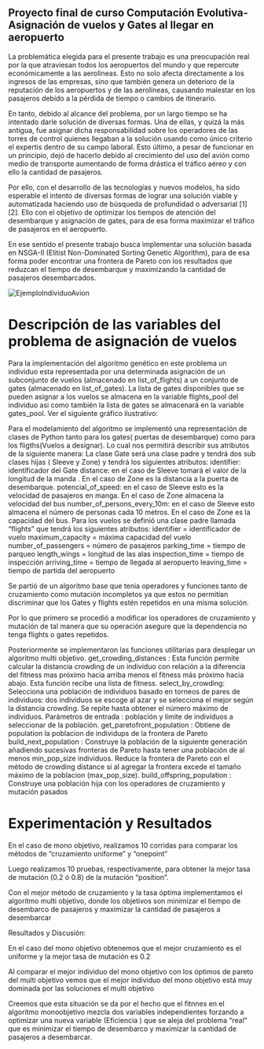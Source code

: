 ## Proyecto final de curso Computación Evolutiva- Asignación de vuelos y Gates al llegar en aeropuerto

La problemática elegida para el presente trabajo es una preocupación real por la que atraviesan todos los aeropuertos del mundo y que repercute económicamente a las aerolíneas. Esto no solo afecta directamente a los ingresos de las empresas, sino que también genera un deterioro de la reputación de los aeropuertos y de las aerolíneas, causando malestar en los pasajeros debido a  la pérdida de tiempo o cambios de itinerario. 

En tanto, debido al alcance del problema, por un largo tiempo se ha intentado darle solución de diversas formas. Una de ellas, y quizá la más antigua, fue asignar dicha responsabilidad sobre los operadores de las torres de control  quienes llegaban a la solución usando como único criterio el expertis dentro de su campo laboral. Esto último, a pesar de funcionar en un principio, dejó de hacerlo debido al crecimiento del uso del avión como medio de transporte aumentando de forma drástica el tráfico aéreo y con ello la cantidad de pasajeros. 

Por ello, con el desarrollo de las tecnologías y nuevos modelos, ha sido esperable el intento de diversas formas de lograr una solución viable y automatizada  haciendo uso de búsqueda de profundidad o adversarial [1][2]. Ello con el objetivo de optimizar los tiempos de atención del desembarque y asignación de gates, para de esa forma maximizar el tráfico de pasajeros en el aeropuerto.

En ese sentido el presente trabajo busca implementar una solución basada en NSGA-II (Elitist Non-Dominated Sorting Genetic Algorithm), para de esa forma poder encontrar una frontera de Pareto con los resultados que reduzcan el tiempo de desembarque y maximizando la cantidad de pasajeros desembarcados. 


![EjemploIndividuoAvion](https://user-images.githubusercontent.com/94587191/160244760-95fa90e1-8542-415a-8c3d-eae3270b0e5f.jpg)

# Descripción de las variables del problema de asignación de vuelos

Para la implementación del algoritmo genético en este problema un individuo esta representada por una determinada asignación de un subconjunto de vuelos (almacenado en list_of_flights) a un conjunto de gates (almacenado en list_of_gates). La lista de gates disponibles que se pueden asignar a los vuelos se almacena en la variable flights_pool del individuo asi como también la lista de gates se almacenará en la variable gates_pool. Ver el siguiente gráfico ilustrativo:


Para el modelamiento del algoritmo se implementó una representación de clases de Python tanto para los gates( puertas de desembarque) como para los fligths(Vuelos a designar).  Lo cual nos permitirá describir sus atributos de la siguiente manera:
La clase Gate será una clase padre y tendrá dos sub clases hijas ( Sleeve y Zone) y tendrá los siguientes atributos:
identifier: identificador del Gate
distance: en el caso de Sleeve tomará el valor de la longitud de la manda . En el caso de Zone es la distancia a la puerta de desembarque.
potencial_of_speed: en el caso de Sleeve esto es la velocidad de pasajeros en manga. En el caso de Zone almacena la velocidad del bus
number_of_persons_every_10m: en el caso de Sleeve esto almacena el número de personas cada 10 metros. En el caso de Zone es la capacidad del bus.
Para los vuelos se definió una clase padre llamada “flights” que tendrá los siguientes atributos:
identifier = identificador de vuelo
maximum_capacity = máxima capacidad del vuelo
number_of_passengers = número de pasajeros
parking_time = tiempo de parqueo
length_wings = longitud de las alas
inspection_time = tiempo de inspección
arriving_time = tiempo de llegada al aeropuerto
leaving_time = tiempo de partida del aeropuerto

Se partió de un algoritmo base que tenia operadores y funciones tanto de cruzamiento como mutación incompletos ya que estos no permitían discriminar que los Gates y flights estén repetidos en una misma solución.

Por lo que primero se procedió a modificar los operadores de cruzamiento y mutación de tal manera que su operación asegure que la dependencia no tenga flights o gates repetidos.  
 
Posteriormente se implementaron las funciones utilitarias para desplegar un algoritmo multi objetivo.
get_crowding_distances : Esta función permite calcular la distancia crowding de un individuo con relación a la diferencia del fitness mas próximo hacia arriba menos el fitness más próximo hacia abajo. Esta función recibe una lista de fitness.
select_by_crowding: Selecciona una población de individuos basado en torneos de pares de individuos: dos individuos se escoge al azar  y se selecciona el mejor según la distancia crowding. Se repite hasta obtener el número máximo de individuos. Parámetros de entrada : población y límite de individuos a seleccionar de la población.
get_paretofront_population : Obtiene de population la poblacion de individups de la frontera de Pareto
build_next_population : Construye la población de la siguiente generación añadiendo sucesivas fronteras de Pareto hasta tener una población de al menos min_pop_size individuos. Reduce la frontera de Pareto con el método de crowding distance si al agregar la frontera excede el tamaño máximo de la poblacion (max_pop_size).
build_offspring_population : Construye una población hija con los operadores de cruzamiento y mutación pasados
 
# Experimentación y Resultados

En el caso de mono objetivo, realizamos 10 corridas para comparar los métodos de “cruzamiento uniforme” y “onepoint”




Luego realizamos 10 pruebas, respectivamente,  para obtener la mejor tasa de mutación (0.2 ó 0.8) de la mutación  “position”.


Con el mejor método de cruzamiento y la tasa óptima implementamos el algoritmo multi objetivo, donde los objetivos son minimizar el tiempo de desembarco de pasajeros y maximizar la cantidad de pasajeros a desembarcar

Resultados y Discusión:

En el caso del mono objetivo obtenemos que el mejor cruzamiento es el uniforme y la mejor tasa de mutación es 0.2


Al comparar el mejor individuo del mono objetivo con los óptimos de pareto del multi objetivo vemos que el mejor individuo del mono objetivo está muy dominada por las soluciones el multi objetivo

Creemos que esta situación se da por el hecho que el fitnnes en el algoritmo monoobjetivo mezcla dos variables independientes forzando a optimizar una nueva variable (Eficiencia ) que se aleja del problema “real” que es minimizar el tiempo de desembarco y maximizar la cantidad de pasajeros a desembarcar.

